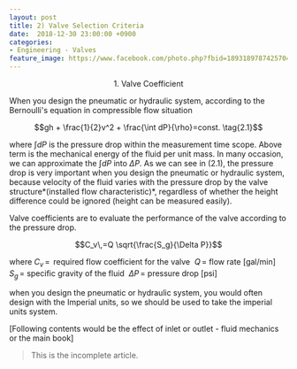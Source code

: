```yaml
---
layout: post
title: 2) Valve Selection Criteria
date:  2018-12-30 23:00:00 +0900
categories:
- Engineering - Valves
feature_image: https://www.facebook.com/photo.php?fbid=1893189787425704&set=a.1893187554092594&type=3&theater
---
```




<center>1. Valve Coefficient</center>

When you design the pneumatic or hydraulic system, according to the Bernoulli's equation in compressible flow situation

$$gh + \frac{1}{2}v^2 + \frac{\int dP}{\rho}=const. \tag{2.1}$$ 

where $\int dP$ is the pressure drop within the measurement time scope. Above term is the mechanical energy of the fluid per unit mass. In many occasion, we can approximate the $\int dP$ into $\Delta P$. As we can see in $(2.1)$,  the pressure drop is very important when you design the pneumatic or hydraulic system, because velocity of the fluid varies with the pressure drop by the valve structure*(installed flow characteristic)*, regardless of whether the height difference could be ignored (height can be measured easily). 

Valve coefficients are to evaluate the performance of the valve according to the pressure drop.

$$C_v\,=Q \sqrt{\frac{S_g}{\Delta P}}$$

where $C_v\,=\,$ required flow coefficient for the valve
​              $Q\,=$ flow rate [gal/min]
​             $S_g\,=$ specific gravity of the fluid
​           $\Delta P\,=$ pressure drop [psi]

when you design the pneumatic or hydraulic system, you would often design with the  Imperial units, so we should be used to take the imperial units system.

[Following contents would be the effect of inlet or outlet - fluid mechanics or the main book]

> This is the incomplete article. 